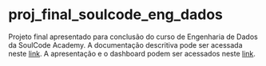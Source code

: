 # proj_final_soulcode_eng_dados
Projeto final apresentado para conclusão do curso de Engenharia de Dados da SoulCode Academy.
A documentação descritiva pode ser acessada neste <a href="https://drive.google.com/file/d/1lcI8isYZvdZM7XXzGiBZAj78QRwgfKeh/view" target="_blank">link</a>.
A apresentação e o dashboard podem ser acessados neste <a href="https://datastudio.google.com/reporting/7461f6a1-3bfe-4b56-bba3-6d1a6893e61e" target="_blank">link</a>.
